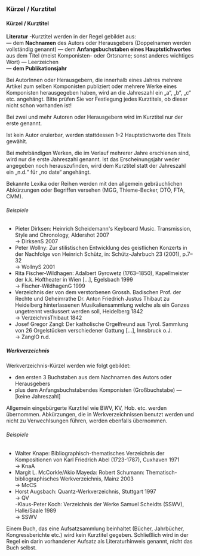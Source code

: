 ### Kürzel / Kurztitel  

#### Kürzel / Kurztitel  
**Literatur** -Kurztitel werden in der Regel gebildet aus:  
— dem **Nachnamen** des Autors oder Herausgebers (Doppelnamen werden vollständig genannt)
— dem **Anfangsbuchstaben eines Hauptstichwortes** aus dem Titel (meist Komponisten- oder Ortsname; sonst anderes wichtiges Wort)
— Leerzeichen   
— **dem Publikationsjahr**

Bei AutorInnen oder Herausgebern, die innerhalb eines Jahres mehrere Artikel zum selben Komponisten publiziert oder mehrere Werke eines Komponisten herausgegeben haben, wird an die Jahreszahl ein „a“, „b“, „c“ etc. angehängt. Bitte prüfen Sie vor Festlegung jedes Kurztitels, ob dieser nicht schon vorhanden ist!

Bei zwei und mehr Autoren oder Herausgebern wird im Kurztitel nur der erste genannt.  

Ist kein Autor eruierbar, werden stattdessen 1–2 Hauptstichworte des Titels gewählt.  

Bei mehrbändigen Werken, die im Verlauf mehrerer Jahre erschienen sind, wird nur die erste Jahreszahl genannt.
Ist das Erscheinungsjahr weder angegeben noch herauszufinden, wird dem Kurztitel statt der Jahreszahl ein „n.d.“ für „no date“ angehängt.

Bekannte Lexika oder Reihen werden mit den allgemein gebräuchlichen Abkürzungen oder Begriffen versehen (MGG, Thieme-Becker, DTÖ, FTA, CMM).  


###### Beispiele  
- Pieter Dirksen: Heinrich Scheidemann's Keyboard Music. Transmission, Style and Chronology, Aldershot 2007  
 → DirksenS 2007
- Peter Wollny: Zur stilistischen Entwicklung des geistlichen Konzerts in der Nachfolge von Heinrich Schütz, in: Schütz-Jahrbuch 23 (2001), p.7–32  
 → WollnyS 2001
- Rita Fischer-Wildhagen: Adalbert Gyrowetz (1763–1850), Kapellmeister der k.k. Hoftheater in Wien [...], Egelsbach 1999    
 → Fischer-WildhagenG 1999
- Verzeichnis der von dem verstorbenen Grossh. Badischen Prof. der Rechte und Geheimrathe Dr. Anton Friedrich Justus Thibaut zu Heidelberg hinterlassenen Musikaliensammlung welche als ein Ganzes ungetrennt veräussert werden soll, Heidelberg 1842   
 → VerzeichnisThibaut 1842   
- Josef Gregor Zangl: Der katholische Orgelfreund aus Tyrol. Sammlung von 26 Orgelstücken verschiedener Gattung [...], Innsbruck o.J.  
 → ZanglO n.d.   

##### Werkverzeichnis
Werkverzeichnis-Kürzel werden wie folgt gebildet:   
- den ersten 3 Buchstaben aus dem Nachnamen des Autors oder Herausgebers  
- plus dem Anfangsbuchstabendes Komponisten (Großbuchstabe)
— [keine Jahreszahl]

Allgemein eingebürgerte Kurztitel wie BWV, KV, Hob. etc. werden übernommen.
Abkürzungen, die in Werkverzeichnissen benutzt werden und nicht zu Verwechlsungen führen, werden ebenfalls übernommen.  

###### Beispiele  
- Walter Knape: Bibliographisch-thematisches Verzeichnis der Kompositionen von Karl Friedrich Abel (1723-1787), Cuxhaven 1971  
 → KnaA
- Margit L. McCorkle/Akio Mayeda: Robert Schumann: Thematisch-bibliographisches Werkverzeichnis, Mainz 2003  
 → McCS  
- Horst Augsbach: Quantz-Werkverzeichnis, Stuttgart 1997  
 → QV  
-Klaus-Peter Koch: Verzeichnis der Werke Samuel Scheidts (SSWV), Halle/Saale 1989  
 → SSWV

Einem Buch, das eine Aufsatzsammlung beinhaltet (Bücher, Jahrbücher, Kongressberichte etc.) wird kein Kurztitel gegeben. Schließlich wird in der Regel ein darin vorhandener Aufsatz als Literaturhinweis genannt, nicht das Buch selbst.
